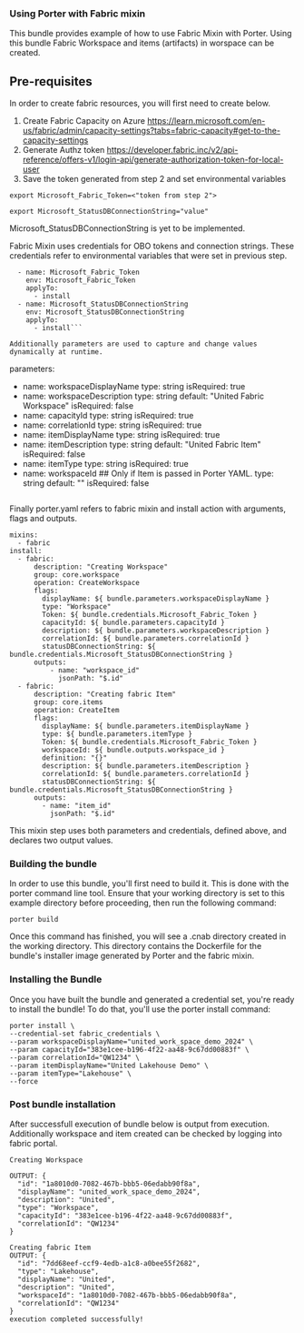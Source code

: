 ### Using Porter with Fabric mixin

This bundle provides example of how to use Fabric Mixin with Porter. Using this bundle Fabric Workspace and items (artifacts) in worspace can be created.

## Pre-requisites
In order to create fabric resources, you will first need to create below.
1. Create Fabric Capacity on Azure  https://learn.microsoft.com/en-us/fabric/admin/capacity-settings?tabs=fabric-capacity#get-to-the-capacity-settings
2. Generate Authz token
https://developer.fabric.inc/v2/api-reference/offers-v1/login-api/generate-authorization-token-for-local-user
3. Save the token generated from step 2 and set environmental variables

```export Microsoft_Fabric_Token=<"token from step 2">```

```export Microsoft_StatusDBConnectionString="value" ```

Microsoft_StatusDBConnectionString is yet to be implemented.

Fabric Mixin uses credentials for OBO tokens and connection strings. These credentials refer to environmental variables that were set in previous step.
```credentials:
  - name: Microsoft_Fabric_Token
    env: Microsoft_Fabric_Token
    applyTo: 
      - install
  - name: Microsoft_StatusDBConnectionString
    env: Microsoft_StatusDBConnectionString
    applyTo:
      - install```

Additionally parameters are used to capture and change values dynamically at runtime. 
```
parameters: 
  - name: workspaceDisplayName
    type: string
    isRequired: true
  - name: workspaceDescription
    type: string
    default: "United Fabric Workspace"
    isRequired: false
  - name: capacityId
    type: string
    isRequired: true
  - name: correlationId
    type: string
    isRequired: true
  - name: itemDisplayName
    type: string
    isRequired: true
  - name: itemDescription
    type: string
    default: "United Fabric Item"
    isRequired: false
  - name: itemType
    type: string
    isRequired: true
  - name: workspaceId ## Only if Item is passed in Porter YAML.
    type: string
    default: ""
    isRequired: false
    ```
Finally porter.yaml refers to fabric mixin and install action with arguments, flags and outputs.
```
mixins:
  - fabric
install:
  - fabric:
      description: "Creating Workspace"
      group: core.workspace
      operation: CreateWorkspace
      flags:
        displayName: ${ bundle.parameters.workspaceDisplayName }
        type: "Workspace"
        Token: ${ bundle.credentials.Microsoft_Fabric_Token }
        capacityId: ${ bundle.parameters.capacityId }
        description: ${ bundle.parameters.workspaceDescription }
        correlationId: ${ bundle.parameters.correlationId }
        statusDBConnectionString: ${ bundle.credentials.Microsoft_StatusDBConnectionString }
      outputs:
          - name: "workspace_id"
            jsonPath: "$.id"
  - fabric:
      description: "Creating fabric Item"
      group: core.items
      operation: CreateItem
      flags:
        displayName: ${ bundle.parameters.itemDisplayName }
        type: ${ bundle.parameters.itemType }
        Token: ${ bundle.credentials.Microsoft_Fabric_Token }
        workspaceId: ${ bundle.outputs.workspace_id }
        definition: "{}" 
        description: ${ bundle.parameters.itemDescription }
        correlationId: ${ bundle.parameters.correlationId }
        statusDBConnectionString: ${ bundle.credentials.Microsoft_StatusDBConnectionString }
      outputs:
        - name: "item_id"
          jsonPath: "$.id"
```
This mixin step uses both parameters and credentials, defined above, and declares two output values.

### Building the bundle
In order to use this bundle, you'll first need to build it. This is done with the porter command line tool. Ensure that your working directory is set to this example directory before proceeding, then run the following command:

``` porter build ```

Once this command has finished, you will see a .cnab directory created in the working directory. This directory contains the Dockerfile for the bundle's installer image generated by Porter and the fabric mixin.

### Installing the Bundle
Once you have built the bundle and generated a credential set, you're ready to install the bundle! To do that, you'll use the porter install command:
``` 
porter install \
--credential-set fabric_credentials \
--param workspaceDisplayName="united_work_space_demo_2024" \
--param capacityId="383e1cee-b196-4f22-aa48-9c67dd00883f" \
--param correlationId="QW1234" \
--param itemDisplayName="United Lakehouse Demo" \
--param itemType="Lakehouse" \
--force 
```

### Post bundle installation

After successfull execution of bundle below is output from execution. Additionally workspace and item created can be checked by logging into fabric portal.
```
Creating Workspace

OUTPUT: {
  "id": "1a8010d0-7082-467b-bbb5-06edabb90f8a",
  "displayName": "united_work_space_demo_2024",
  "description": "United",
  "type": "Workspace",
  "capacityId": "383e1cee-b196-4f22-aa48-9c67dd00883f",
  "correlationId": "QW1234"
}

Creating fabric Item
OUTPUT: {
  "id": "7dd68eef-ccf9-4edb-a1c8-a0bee55f2682",
  "type": "Lakehouse",
  "displayName": "United",
  "description": "United",
  "workspaceId": "1a8010d0-7082-467b-bbb5-06edabb90f8a",
  "correlationId": "QW1234"
}
execution completed successfully!
```




